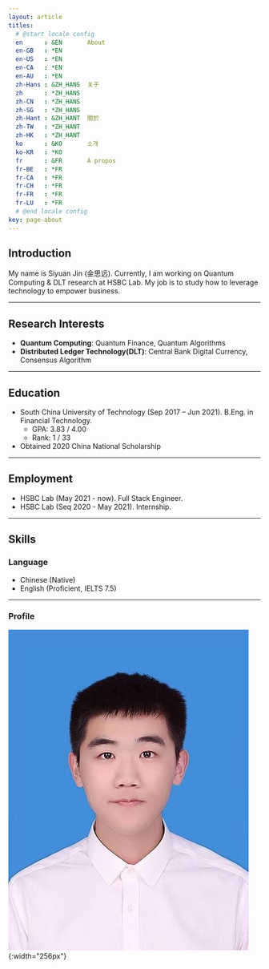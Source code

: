 ```yaml
---
layout: article
titles:
  # @start locale config
  en      : &EN       About
  en-GB   : *EN
  en-US   : *EN
  en-CA   : *EN
  en-AU   : *EN
  zh-Hans : &ZH_HANS  关于
  zh      : *ZH_HANS
  zh-CN   : *ZH_HANS
  zh-SG   : *ZH_HANS
  zh-Hant : &ZH_HANT  關於
  zh-TW   : *ZH_HANT
  zh-HK   : *ZH_HANT
  ko      : &KO       소개
  ko-KR   : *KO
  fr      : &FR       À propos
  fr-BE   : *FR
  fr-CA   : *FR
  fr-CH   : *FR
  fr-FR   : *FR
  fr-LU   : *FR
  # @end locale config
key: page-about
---
```




## **Introduction**

My name is Siyuan Jin (金思远). Currently, I am working on Quantum Computing & DLT research at HSBC Lab. My job is to study how to leverage technology to empower business.

---

## **Research Interests**
- **Quantum Computing**: Quantum Finance, Quantum Algorithms
- **Distributed Ledger Technology(DLT)**: Central Bank Digital Currency, Consensus Algorithm

---

## **Education**
- South China University of Technology (Sep 2017 – Jun 2021). B.Eng. in Financial Technology. 
  - GPA: 3.83 / 4.00 
  - Rank: 1 / 33
- Obtained 2020 China National Scholarship

---

## Employment
- HSBC Lab (May 2021 - now). Full Stack Engineer.
- HSBC Lab (Seq 2020 - May 2021). Internship.

---

## Skills
### Language
- Chinese (Native)
- English (Proficient, IELTS 7.5)


---

### **Profile**

![Image](./images/profile.jpg "Image@256x256"){:width="256px"}
